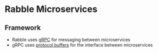 # Rabble Microservices

## Framework
- Rabble uses [gRPC](https://grpc.io/docs/guides) for messaging between microservices
- gRPC uses [protocol buffers](https://developers.google.com/protocol-buffers/) for the interface between microservices
